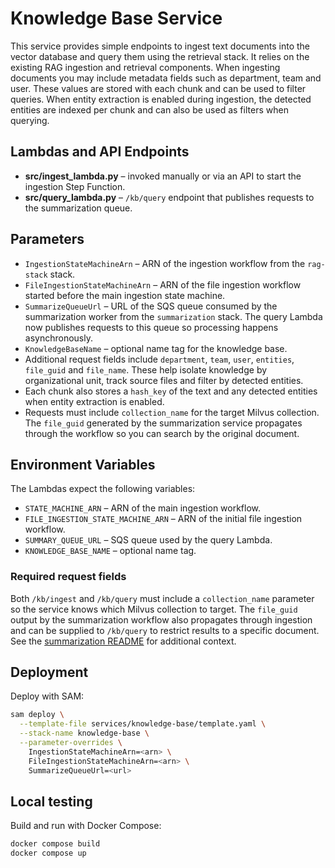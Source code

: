 # Knowledge Base Service

This service provides simple endpoints to ingest text documents into the vector
database and query them using the retrieval stack. It relies on the existing
RAG ingestion and retrieval components. When ingesting documents you may include
 metadata fields such as department, team and user. These values are stored with
 each chunk and can be used to filter queries. When entity extraction is enabled
 during ingestion, the detected entities are indexed per chunk and can also be
 used as filters when querying.

## Lambdas and API Endpoints

- **src/ingest_lambda.py** – invoked manually or via an API to start the
  ingestion Step Function.
- **src/query_lambda.py** – `/kb/query` endpoint that publishes requests to the summarization queue.

## Parameters

- `IngestionStateMachineArn` – ARN of the ingestion workflow from the
  `rag-stack` stack.
- `FileIngestionStateMachineArn` – ARN of the file ingestion workflow
  started before the main ingestion state machine.
- `SummarizeQueueUrl` – URL of the SQS queue consumed by the summarization worker from the `summarization` stack.
The query Lambda now publishes requests to this queue so processing happens asynchronously.
 - `KnowledgeBaseName` – optional name tag for the knowledge base.
 - Additional request fields include `department`, `team`, `user`, `entities`,
   `file_guid` and `file_name`. These help isolate knowledge by organizational
   unit, track source files and filter by detected entities.
 - Each chunk also stores a `hash_key` of the text and any detected entities when
   entity extraction is enabled.
 - Requests must include `collection_name` for the target Milvus collection. The
   `file_guid` generated by the summarization service propagates through the
   workflow so you can search by the original document.

## Environment Variables

The Lambdas expect the following variables:

- `STATE_MACHINE_ARN` – ARN of the main ingestion workflow.
- `FILE_INGESTION_STATE_MACHINE_ARN` – ARN of the initial file ingestion workflow.
- `SUMMARY_QUEUE_URL` – SQS queue used by the query Lambda.
- `KNOWLEDGE_BASE_NAME` – optional name tag.

### Required request fields

Both `/kb/ingest` and `/kb/query` must include a `collection_name` parameter so the service knows which Milvus collection to target. The `file_guid` output by the summarization workflow also propagates through ingestion and can be supplied to `/kb/query` to restrict results to a specific document. See the [summarization README](../summarization/README.md#file-guid) for additional context.

## Deployment

Deploy with SAM:

```bash
sam deploy \
  --template-file services/knowledge-base/template.yaml \
  --stack-name knowledge-base \
  --parameter-overrides \
    IngestionStateMachineArn=<arn> \
    FileIngestionStateMachineArn=<arn> \
    SummarizeQueueUrl=<url>
```

## Local testing

Build and run with Docker Compose:

```bash
docker compose build
docker compose up
```
